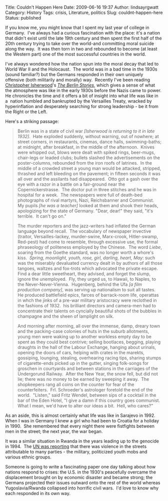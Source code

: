 Title: Couldn't Happen Here
Date: 2009-06-16 19:37
Author: lindsayrgwatt
Category: History
Tags: crisis, Literature, politics
Slug: couldnt-happen-here
Status: published

If you know me, you might know that I spent my last year of college in Germany.  I've always had a curious fascination with the place: it's a nation that didn't exist until the late 19th century and then spent the first half of the 20th century trying to take over the world-and committing moral suicide along the way.  It was then torn in two and rebounded to become (at least the Western part) one of the most successful countries in the world.

I've always wondered how the nation spun into the moral decay that led to World War II and the Holocaust.  The world was in a bad time in the 1930s (sound familiar?) but the Germans responded in their own uniquely offensive (both militarily and morally) way.  Recently I've been reading [Christopher Isherwood](http://en.wikipedia.org/wiki/Christopher_Isherwood)'s *[The Berlin Stories](http://www.amazon.com/gp/product/081121804X/ref=pd_lpo_k2_dp_sr_1?pf_rd_p=304485901&pf_rd_s=lpo-top-stripe-1&pf_rd_t=201&pf_rd_i=0811200701&pf_rd_m=ATVPDKIKX0DER&pf_rd_r=1KZ5NBHFHM850HXK53R5)*, which gives a sense of what the atmosphere was like in the early 1930s before the Nazis came to power.  He chronicles the time and it offers a bit of insight into what life was like in a  nation humbled and bankrupted by the Versailles Treaty, wracked by hyperinflation and desperately searching for strong leadership - be it from the Right or the Left.

Here's a striking passage:

> Berlin was in a state of civil war *\[Isherwood is returning to it in late 1932\]*.  Hate exploded suddenly, without warning, out of nowhere; at street corners, in restaurants, cinemas, dance halls, swimming-baths; at midnight, after breakfast, in the middle of the afternoon.  Knives were whipped out, blows were dealt with spiked rings, beer-mugs, chair-legs or leaded clubs; bullets slashed the advertisements on the poster-columns, rebounded from the iron roofs of latrines.  In the middle of a crowded street a young man would be attacked, stripped, thrashed and left bleeding on the pavement; in fifteen seconds it was all over and the assilants had disappeared.  Otto got a gash over the eye with a razor in a battle on a fair-ground near the Copernickerstrasse.  The doctor put in three stitches and he was in hospital for a week.  The newspapers were full of death-bed photographs of rival martyrs, Nazi, Reichsbanner and Communist.  My pupils *\[he was a teacher\]* looked at them and shook their heads, apologizing for the state of Germany. "Dear, dear!" they said, "it's terrible.  It can't go on."
>
> The murder reporters and the jazz-writers had inflated the German language beyond recall.  The vocabulary of newspaper invective (traitor, Versailles-lackey, murder-swine, Marx-crook, Hitler-swamp, Red-pest) had come to resemble, through excessive use, the formal phraseology of politeness employed by the Chinese.  The word *Liebe*, soaring from the Goethe standard, was no longer worth a whore's kiss.  *Spring, moonlight, youth, rose, girl, darling, heart, May*: such was the miserably devaluated currency dealt in by authors of all those tangoes, waltzes and fox-trots which advocated the private escape.  Find a dear little sweetheart, they advised, and forget the slump, ignore the unemployed.  Fly, they urged us, to Hawaii, to Naples, to the Never-Never-Vienna.  Hugenberg, behind the Ufa *\[a film production company\]*, was serving up nationalism to suit all tastes.  He produced battlefield epics, farces of barrack-room life, operattas in whch the jinks of a pre-war military aristocracy were reclothed in the fashions of 1932.  his brilliant directors and camera-men had to concentrate their talents on cyncially beautiful shots of the bubbles in champagne and the sheen of lamplight on silk.
>
> And morning after morning, all over the immense, damp, dreary town and the packing-case colonies of huts in the suburb allotments, young men were waking up to another workless empty day to be spent as they could best contrive; selling bootlaces, begging, playing draughts in the hall of the Labour Exchange, hanging about urinals, opening the doors of cars, helping with crates in the marekts, gossiping, lounging, stealing, overhearing racing tips, sharing stumps of cigarette-ends picked up in the gutter, singing folk-songs for groschen in courtyards and between stations in the carriages of the Undergorund Railway.  After the New Year, the snow fell, but did not lie; there was no money to be earned by sweeping it away.  The shopkeepers rang all coins on the counter for fear of the counterfeiters.  Frl. Schroeder's astrologer foretold the end of the world.  "Listen," said Fritz Wendel, between sips of a cocktail in the bar of the Eden Hotel, "I give a damn if this country goes communist.  What I mean, we'd have to alter our ideas a bit.  Hell, who cares?"

As an aside, this is almost certainly what life was like in Sarajevo in 1992.  When I was in Germany I knew a girl who had been to Croatia for a holiday in 1990.  She remembered that every night there were fistfights between men in the street; the next year, the war began.

It was a similar situation in Rwanda in the years leading up to the genocide in 1994.  The [UN was reporting](http://www.preventgenocide.org/prevent/UNdocs/ndiaye1993.htm) that there was violence in the streets attributable to many parties - the military, politicized youth mobs and various ethnic groups.

Someone is going to write a fascinating paper one day talking about how nations respond to crises: the U.S. in the 1930's peacefully overcame the displacement brought on by economic disaster and became strong; the Germans projected their issues outward onto the rest of the world whereas Yugoslavia/Rwanda collapsed into horrific civil wars.  I'd love to know why each responded in its own way.
